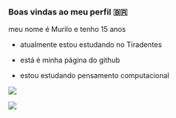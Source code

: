   ### Boas vindas ao meu perfil 🇧🇷
meu nome é Murilo e tenho 15 anos
- atualmente estou estudando no Tiradentes 

- está é minha página do github

- estou estudando pensamento computacional

![](https://media1.tenor.com/m/GIcC8n7ETpkAAAAd/neymar-neymar-jr.gif)

![](https://media1.tenor.com/m/MhpcPDesURYAAAAd/neymar-neymar-jr.gif)
